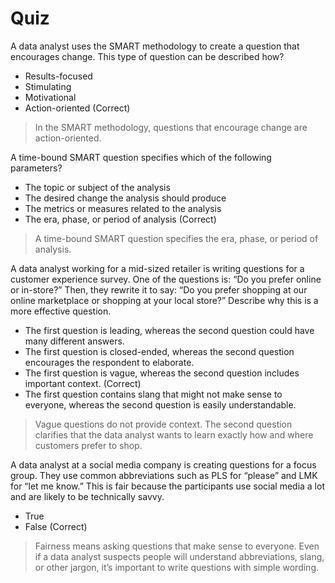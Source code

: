 # Quiz

A data analyst uses the SMART methodology to create a question that encourages change. This type of question can be described how? 

* Results-focused
* Stimulating
* Motivational 
* Action-oriented (Correct)   

> In the SMART methodology, questions that encourage change are action-oriented.

A time-bound SMART question specifies which of the following parameters?

* The topic or subject of the analysis
* The desired change the analysis should produce
* The metrics or measures related to the analysis
* The era, phase, or period of analysis (Correct)   

> A time-bound SMART question specifies the era, phase, or period of analysis.

A data analyst working for a mid-sized retailer is writing questions for a customer experience survey. One of the questions is: “Do you prefer online or in-store?” Then, they rewrite it to say: “Do you prefer shopping at our online marketplace or shopping at your local store?” Describe why this is a more effective question.

* The first question is leading, whereas the second question could have many different answers.
* The first question is closed-ended, whereas the second question encourages the respondent to elaborate.
* The first question is vague, whereas the second question includes important context. (Correct)   
* The first question contains slang that might not make sense to everyone, whereas the second question is easily understandable.

> Vague questions do not provide context. The second question clarifies that the data analyst wants to learn exactly how and where customers prefer to shop.

A data analyst at a social media company is creating questions for a focus group. They use common abbreviations such as PLS for “please” and LMK for “let me know.” This is fair because the participants use social media a lot and are likely to be technically savvy.

* True
* False (Correct)   

> Fairness means asking questions that make sense to everyone. Even if a data analyst suspects people will understand abbreviations, slang, or other jargon, it’s important to write questions with simple wording. 
